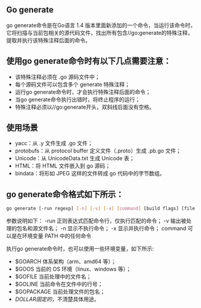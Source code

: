 ## Go generate





go generate命令是在Go语言 1.4 版本里面新添加的一个命令，当运行该命令时，它将扫描与当前包相关的源代码文件，找出所有包含//go:generate的特殊注释，提取并执行该特殊注释后面的命令。

## 使用go generate命令时有以下几点需要注意：
- 该特殊注释必须在 .go 源码文件中；
- 每个源码文件可以包含多个 generate 特殊注释；
- 运行go generate命令时，才会执行特殊注释后面的命令；
- 当go generate命令执行出错时，将终止程序的运行；
- 特殊注释必须以//go:generate开头，双斜线后面没有空格。


## 使用场景
- yacc：从 .y 文件生成 .go 文件；
- protobufs：从 protocol buffer 定义文件（.proto）生成 .pb.go 文件；
- Unicode：从 UnicodeData.txt 生成 Unicode 表；
- HTML：将 HTML 文件嵌入到 go 源码；
- bindata：将形如 JPEG 这样的文件转成 go 代码中的字节数组。

## go generate命令格式如下所示：
```bash
go generate [-run regexp] [-n] [-v] [-x] [command] [build flags] [file.go... | packages]
```
参数说明如下：
-run 正则表达式匹配命令行，仅执行匹配的命令；
-v 输出被处理的包名和源文件名；
-n 显示不执行命令；
-x 显示并执行命令；
command 可以是在环境变量 PATH 中的任何命令

执行go generate命令时，也可以使用一些环境变量，如下所示:
- $GOARCH 体系架构（arm、amd64 等）；
- $GOOS 当前的 OS 环境（linux、windows 等）；
- $GOFILE 当前处理中的文件名；
- $GOLINE 当前命令在文件中的行号；
- $GOPACKAGE 当前处理文件的包名；
- $DOLLAR 固定的$，不清楚具体用途。
